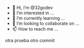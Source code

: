 - 👋 Hi, I’m @32godev
- 👀 I’m interested in ...
- 🌱 I’m currently learning ...
- 💞️ I’m looking to collaborate on ...
- 📫 How to reach me ...


<!---
32godev/32godev is a ✨ special ✨ repository because its `README.md` (this file) appears on your GitHub profile.
You can click the Preview link to take a look at your changes.
--->


otra prueba
otro commit

